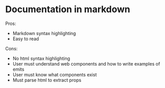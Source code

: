 # Documentation in markdown

Pros:

- Markdown syntax highlighting
- Easy to read

Cons:

- No html syntax highlighting
- User must understand web components and how to write examples of emits
- User must know what components exist
- Must parse html to extract props